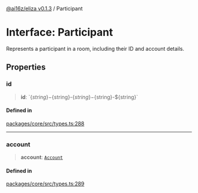 [@ai16z/eliza v0.1.3](../index.md) / Participant

# Interface: Participant

Represents a participant in a room, including their ID and account details.

## Properties

### id

> **id**: \`$\{string\}-$\{string\}-$\{string\}-$\{string\}-$\{string\}\`

#### Defined in

[packages/core/src/types.ts:288](https://github.com/ai16z/eliza/blob/main/packages/core/src/types.ts#L288)

***

### account

> **account**: [`Account`](Account.md)

#### Defined in

[packages/core/src/types.ts:289](https://github.com/ai16z/eliza/blob/main/packages/core/src/types.ts#L289)
